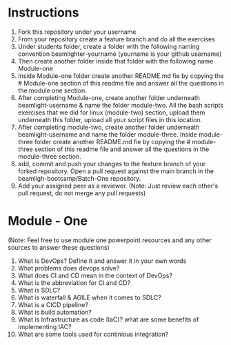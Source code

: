 # Instructions

1. Fork this repository under your username
2. From your repository create a feature branch and do all the exercises
3. Under students folder, create a folder with the following naming convention beamlighter-yourname (yourname is your github username)
4. Then create another folder inside that folder with the following name Module-one
5. Inside Module-one folder create another README.md fie by copying the # Module-one section of this readme file 
and answer all the questions in the module one section.
6. After completing Module-one, create another folder underneath beamlight-username & name the folder module-two. All the bash scripts exercises
that we did for linux (module-two) section, upload them underneath this folder, upload all your script files in this location.
7. After completing module-two, create another folder underneath beamlight-username and name the folder module-three. Inside module-three folder 
create another README.md fie by copying the # module-three section of this readme file and answer all the questions in the module-three section.
8. add, commit and push your changes to the feature branch of your forked repository. Open a pull request against the main branch in the 
beamligh-bootcamp/Batch-One repository.
9. Add your assigned peer as a reviewer. (Note: Just review each other's pull request, do not merge any pull requests)

# Module - One

(Note: Feel free to use module one powerpoint resources and any other sources to answer these questions)

1. What is DevOps? Define it and answer it in your own words
2. What problems does devops solve?
3. What does CI and CD mean in the context of DevOps?
4. What is the abbreviation for CI and CD?
5. What is SDLC?
6. What is waterfall & AGILE when it comes to SDLC?
7. What is a CICD pipeline?
8. What is build automation?
9. What is Infrastructure as code (IaC)? what are some benefits of implementing IAC?
10. What are some tools used for continious integration?




